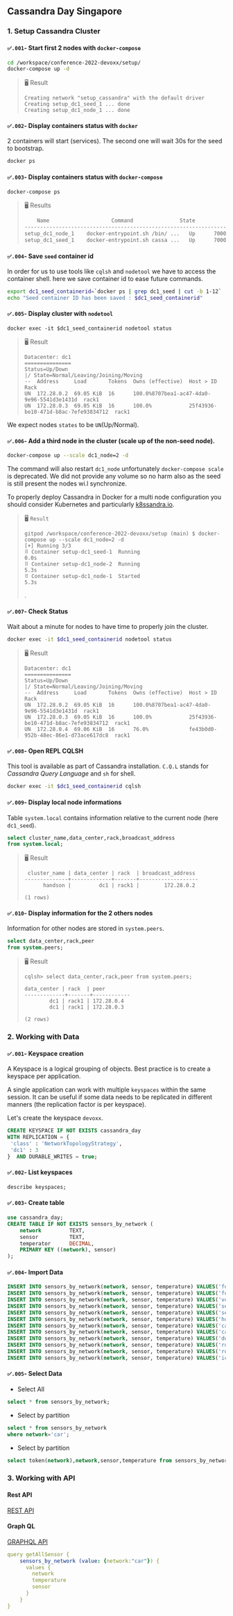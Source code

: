 ## Cassandra Day Singapore

### 1. Setup Cassandra Cluster 

#### `✅.001`- Start first 2 nodes with `docker-compose`
 
```bash
cd /workspace/conference-2022-devoxx/setup/
docker-compose up -d
```

> 🖥️ Result
>
> ```
> Creating network "setup_cassandra" with the default driver
> Creating setup_dc1_seed_1 ... done
> Creating setup_dc1_node_1 ... done
> ```


#### `✅.002`- Display containers status with `docker`
 
2 containers will start (services). The second one will wait 30s for the seed to bootstrap.
 
```bash
docker ps
```
 
#### `✅.003`- Display containers status with `docker-compose`
 
```bash
docker-compose ps
```
 
> 🖥️ Results
>
> ```bash
>     Name                    Command               State                                        Ports
> --------------------------------------------------------------------------------------------------------------------------------------------
> setup_dc1_node_1    docker-entrypoint.sh /bin/ ...   Up      7000/tcp, 7001/tcp, 7199/tcp, 9042/tcp, 9160/tcp
> setup_dc1_seed_1    docker-entrypoint.sh cassa ...   Up      7000/tcp, 7001/tcp, 7199/tcp, 0.0.0.0:9042->9042/tcp,:::9042->9042/tcp, 9160/tcp
> ```
 
#### `✅.004`- Save `seed` container id
 
In order for us to use tools like `cqlsh` and `nodetool` we have to access the container shell. here we save container id to ease future commands.
 
```bash
export dc1_seed_containerid=`docker ps | grep dc1_seed | cut -b 1-12`
echo "Seed container ID has been saved : $dc1_seed_containerid"
```
 
#### `✅.005`- Display cluster with `nodetool`
 
```
docker exec -it $dc1_seed_containerid nodetool status
```
 
> 🖥️ Result
>
> ```
> Datacenter: dc1
> ===============
> Status=Up/Down
> |/ State=Normal/Leaving/Joining/Moving
> --  Address     Load       Tokens  Owns (effective)  Host > ID                               Rack
> UN  172.28.0.2  69.05 KiB  16      100.0%8707bea1-ac47-4da0-9e96-5541d3e1431d  rack1
> UN  172.28.0.3  69.05 KiB  16      100.0%            25f43936-be10-471d-b8ac-7efe93834712  rack1
> ```
 
We expect nodes `states` to be `UN`(Up/Normal).
  
#### `✅.006`- Add a third node in the cluster (scale up of the non-seed node).
 
```bash
docker-compose up --scale dc1_node=2 -d
```
 
The command will also restart `dc1_node` unfortunately `docker-compose scale` is deprecated. We did not provide any volume so no harm also as the seed is still present the nodes wi.l synchronize.
 
To properly deploy Cassandra in Docker for a multi node configuration you should consider Kubernetes and particularly [k8ssandra.io](k8ssandra.io).
 
> 🖥️ `Result `
> ```
> gitpod /workspace/conference-2022-devoxx/setup (main) $ docker-compose up --scale dc1_node=2 -d
> [+] Running 3/3
> ⠿ Container setup-dc1_seed-1  Running                                                                                                                     0.0s
> ⠿ Container setup-dc1_node-2  Running                                                                                                                     5.3s
> ⠿ Container setup-dc1_node-1  Started                                                                                                                     5.3s
> ```
>.
 
#### `✅.007`- Check Status
 
Wait about a minute for nodes to have time to properly join the cluster.
 
```bash
docker exec -it $dc1_seed_containerid nodetool status
```
 
> 🖥️ Result
>
> ```
> Datacenter: dc1
> ===============
> Status=Up/Down
> |/ State=Normal/Leaving/Joining/Moving
> --  Address     Load       Tokens  Owns (effective)  Host > ID                               Rack
> UN  172.28.0.2  69.05 KiB  16      100.0%8707bea1-ac47-4da0-9e96-5541d3e1431d  rack1
> UN  172.28.0.3  69.05 KiB  16      100.0%            25f43936-be10-471d-b8ac-7efe93834712  rack1
> UN  172.28.0.4  69.06 KiB  16      76.0%             fe43b0d0-952b-48ec-86e1-d73ace617dc8  rack1
> ```

#### `✅.008`- Open REPL CQLSH
 
This tool is available as part of Cassandra installation.  `C.Q.L` stands for _Cassandra Query Language_ and `sh` for shell.
 
```bash
docker exec -it $dc1_seed_containerid cqlsh
```
 
#### `✅.009`- Display local node informations
 
Table `system.local` contains information relative to the current node (here `dc1_seed`).
 
```sql
select cluster_name,data_center,rack,broadcast_address
from system.local;
```
 
> 🖥️ Result
>
> ```
>  cluster_name | data_center | rack  | broadcast_address
> --------------+-------------+-------+-------------------
>       handson |         dc1 | rack1 |        172.28.0.2
>
> (1 rows)
> ```
 
#### `✅.010`- Display information for the 2 others nodes
 
Information for other nodes are stored in `system.peers`.
 
```sql
select data_center,rack,peer
from system.peers;
```
 
> 🖥️ Result
>
> ```
> cqlsh> select data_center,rack,peer from system.peers;
>
> data_center | rack  | peer
> -------------+-------+------------
>         dc1 | rack1 | 172.28.0.4
>         dc1 | rack1 | 172.28.0.3
>
> (2 rows)
> ```
 

### 2. Working with Data

#### `✅.001`- Keyspace creation
 
A Keyspace is a logical grouping of objects. Best practice is to create a keyspace per application.
 
A single application can work with multiple `keyspaces` within the same session. It can be useful if some data needs to be replicated in different manners (the replication factor is per keyspace).
 
Let's create the keyspace `devoxx`.
 
```sql
CREATE KEYSPACE IF NOT EXISTS cassandra_day
WITH REPLICATION = {
 'class' : 'NetworkTopologyStrategy',
 'dc1' : 3
}  AND DURABLE_WRITES = true;
```

#### `✅.002`- List keyspaces
 
```sql
describe keyspaces;
```

#### `✅.003`- Create table
 
```sql
use cassandra_day;
CREATE TABLE IF NOT EXISTS sensors_by_network (
    network         TEXT,
    sensor          TEXT,
    temperator      DECIMAL,
    PRIMARY KEY ((network), sensor)
);
```

#### `✅.004`- Import Data

```sql
INSERT INTO sensors_by_network(network, sensor, temperature) VALUES('forest', 'f001', 92);
INSERT INTO sensors_by_network(network, sensor, temperature) VALUES('forest', 'f002', 88);
INSERT INTO sensors_by_network(network, sensor, temperature) VALUES('volcano', 'v001', 210);
INSERT INTO sensors_by_network(network, sensor, temperature) VALUES('sea', 's001', 45);
INSERT INTO sensors_by_network(network, sensor, temperature) VALUES('sea', 's002', 50);
INSERT INTO sensors_by_network(network, sensor, temperature) VALUES('home', 'h001', 72);
INSERT INTO sensors_by_network(network, sensor, temperature) VALUES('car', 'c001', 69);
INSERT INTO sensors_by_network(network, sensor, temperature) VALUES('car', 'c002', 70);
INSERT INTO sensors_by_network(network, sensor, temperature) VALUES('dog', 'd001', 40);
INSERT INTO sensors_by_network(network, sensor, temperature) VALUES('road', 'r001', 105);
INSERT INTO sensors_by_network(network, sensor, temperature) VALUES('road', 'r002', 110);
INSERT INTO sensors_by_network(network, sensor, temperature) VALUES('ice', 'i001', 35);
```

#### `✅.005`- Select Data

- Select All

```sql
select * from sensors_by_network;
```

- Select by partition

```sql
select * from sensors_by_network 
where network='car';
```

- Select by partition

```sql
select token(network),network,sensor,temperature from sensors_by_network where network='car';
```

### 3. Working with API

#### Rest API

[REST API](https://dad4f3d7-c76b-4883-8b81-432f233b1685-northeurope.apps.astra.datastax.com/api/rest/swagger-ui/#/)

#### Graph QL

[GRAPHQL API](https://dad4f3d7-c76b-4883-8b81-432f233b1685-northeurope.apps.astra.datastax.com/api/playground)

```yaml
query getAllSensor {
    sensors_by_network (value: {network:"car"}) {
      values {
      	network
        temperature
        sensor
      }
    }
}
```




